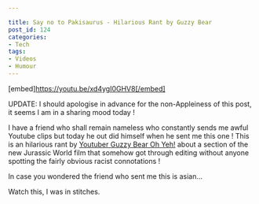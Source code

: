 ```yaml
---

title: Say no to Pakisaurus - Hilarious Rant by Guzzy Bear
post_id: 124
categories: 
- Tech
tags:
- Videos
- Humour
---
```


[embed]https://youtu.be/xd4ygI0GHV8[/embed]

UPDATE: I should apologise in advance for the non-Appleiness of this post, it seems I am in a sharing mood today !

I have a friend who shall remain nameless who constantly sends me awful Youtube clips but today he out did himself when he sent me this one ! This is an hilarious rant by 
[Youtuber Guzzy Bear Oh Yeh!](https://www.youtube.com/channel/UCv2i0uRFPpPS_1d60ziunEA) about a section of the new Jurassic World film that somehow got through editing without anyone spotting the fairly obvious racist connotations !

In case you wondered the friend who sent me this is asian...

Watch this, I was in stitches.